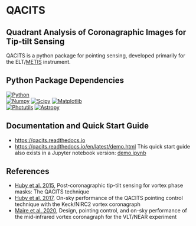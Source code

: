 # QACITS
## Quadrant Analysis of Coronagraphic Images for Tip-tilt Sensing 

QACITS is a python package for pointing sensing, developed primarily for the ELT/[METIS](https://elt.eso.org/instrument/METIS/) instrument.

## Python Package Dependencies
[![Python](https://img.shields.io/badge/Python-3.7.0-brightgreen.svg)]()  
[![Numpy](https://img.shields.io/badge/Numpy-1.21.2-brightgreen.svg)]()
[![Scipy](https://img.shields.io/badge/Scipy-1.1.0-brightgreen.svg)]()
[![Matplotlib](https://img.shields.io/badge/Matplotlib-3.3.0-brightgreen.svg)]()  
[![Photutils](https://img.shields.io/badge/Photutils-0.7.2-brightgreen.svg)]()
[![Astropy](https://img.shields.io/badge/Astropy-3.2.3-brightgreen.svg)]()

## Documentation and Quick Start Guide
- https://qacits.readthedocs.io
- https://qacits.readthedocs.io/en/latest/demo.html
This quick start guide also exists in a Jupyter notebook version: [demo.ipynb](https://github.com/vortex-exoplanet/QACITS/blob/main/notebooks/demo.ipynb)

## References
- [Huby et al. 2015](https://www.aanda.org/articles/aa/full_html/2015/12/aa27102-15/aa27102-15.html), Post-coronagraphic tip-tilt sensing for vortex phase masks: The QACITS technique
- [Huby et al. 2017](https://www.aanda.org/articles/aa/full_html/2017/04/aa30232-16/aa30232-16.html), On-sky performance of the QACITS pointing control technique with the Keck/NIRC2 vortex coronagraph
- [Maire et al. 2020](https://www.spiedigitallibrary.org/journals/Journal-of-Astronomical-Telescopes-Instruments-and-Systems/volume-6/issue-3/035003/Design-pointing-control-and-on-sky-performance-of-the-mid/10.1117/1.JATIS.6.3.035003.full), Design, pointing control, and on-sky performance of the mid-infrared vortex coronagraph for the VLT/NEAR experiment